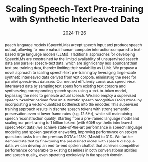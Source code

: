 ---
title: "Scaling Speech-Text Pre-training with Synthetic Interleaved Data"
date: 2024-11-26
publishDate: 2024-11-26
authors:
- Aohan Zeng
- Zhengxiao Du
- Mingdao Liu
- Lei Zhang
- Shengmin Jiang
- Yuxiao Dong
- Jie Tang
author_notes:
- "Equal contribution"
- "Equal contribution"
- "Equal contribution"
publication_types: ["3"]
abstract: "peech language models (SpeechLMs) accept speech input and produce speech output, allowing for more natural human-computer interaction compared to text-based large language models (LLMs). Traditional approaches for developing SpeechLMs are constrained by the limited availability of unsupervised speech data and parallel speech-text data, which are significantly less abundant than text pre-training data, thereby limiting their scalability as LLMs. We propose a novel approach to scaling speech-text pre-training by leveraging large-scale synthetic interleaved data derived from text corpora, eliminating the need for parallel speech-text datasets. Our method efficiently constructs speech-text interleaved data by sampling text spans from existing text corpora and synthesizing corresponding speech spans using a text-to-token model, bypassing the need to generate actual speech. We also employ a supervised speech tokenizer derived from an automatic speech recognition (ASR) model by incorporating a vector-quantized bottleneck into the encoder. This supervised training approach results in discrete speech tokens with strong semantic preservation even at lower frame rates (e.g. 12.5Hz), while still maintaining speech reconstruction quality. Starting from a pre-trained language model and scaling our pre-training to 1 trillion tokens (with 600B synthetic interleaved speech-text data), we achieve state-of-the-art performance in speech language modeling and spoken question answering, improving performance on spoken questions tasks from the previous SOTA of 13% (Moshi) to 31%. We further demonstrate that by fine-tuning the pre-trained model with speech dialogue data, we can develop an end-to-end spoken chatbot that achieves competitive performance comparable to existing baselines in both conversational abilities and speech quality, even operating exclusively in the speech domain."
featured: false
publication: "Under review"
links:
  - icon_pack: ai
    icon: arxiv
    name: Preprint
    url: 'https://arxiv.org/abs/2411.17607'
---
